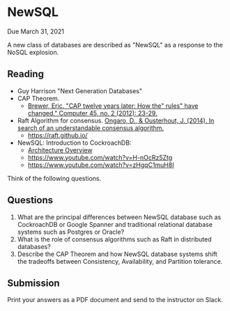 # NewSQL
Due March 31, 2021

A new class of databases are described as "NewSQL" as a response to the NoSQL explosion.

## Reading 
* Guy Harrison "Next Generation Databases"
* CAP Theorem. 
  * [Brewer, Eric. "CAP twelve years later: How the" rules" have changed." Computer 45, no. 2 (2012): 23-29.](https://sites.cs.ucsb.edu/~rich/class/cs293b-cloud/papers/brewer-cap.pdf)
* Raft Algorithm for consensus. [Ongaro, D., & Ousterhout, J. (2014). In search of an understandable consensus algorithm.](https://www.usenix.org/conference/atc14/technical-sessions/presentation/ongaro) 
  * https://raft.github.io/
* NewSQL: Introduction to CockroachDB: 
  * [Architecture Overview](https://www.cockroachlabs.com/docs/stable/training/architecture-overview.html) 
  * https://www.youtube.com/watch?v=H-nOcRz5Ztg
  * https://www.youtube.com/watch?v=zHgqC1muH8I

Think of the following questions. 

## Questions
1. What are the principal differences between NewSQL database such as CockroachDB or Google Spanner and traditional relational database systems such as Postgres or Oracle?
2. What is the role of consensus algorithms such as Raft in distributed databases?
3. Describe the CAP Theorem and how NewSQL database systems shift the tradeoffs between Consistency, Availability, and Partition tolerance.

## Submission
Print your answers as a PDF document and send to the instructor on Slack. 
